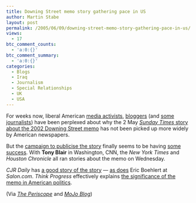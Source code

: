 ```yaml
---
title: Downing Street memo story gathering pace in US
author: Martin Stabe
layout: post
permalink: /2005/06/09/downing-street-memo-story-gathering-pace-in-us/
views:
  - 17
btc_comment_counts:
  - 'a:0:{}'
btc_comment_summary:
  - 'a:0:{}'
categories:
  - Blogs
  - Iraq
  - Journalism
  - Special Relationships
  - UK
  - USA
---
```

For weeks now, liberal American [media activists][1], [bloggers][2] (and [some journalists][3]) have been perplexed about why the 2 May [*Sunday Times* story about the 2002 Downing Street memo][4] has not been picked up more widely by American newspapers.

But the [campaign to publicise the story][5] finally seems to be having [some success][6]. With **Tony Blair** in Washington, CNN, the *New York Times* and *Houston Chronicle* all ran stories about the memo on Wednesday.

*CJR Daily* has [a good story of the story][7] &mdash; [as does][8] <srong>Eric Boehlert</strong> at *Salon.com*. *Think Progress* effectively explains [the significance of the memo in American politics][9].

(Via *[The Periscope][10]* and *[MoJo Blog][11]*)

 [1]: http://www.fair.org/index.php?page=2511
 [2]: http://www.bigbrassblog.com/bba.html
 [3]: http://www.csmonitor.com/2005/0517/dailyUpdate.html
 [4]: http://www.timesonline.co.uk/article/0,,2087-1592904,00.html
 [5]: http://www.afterdowningstreet.org/
 [6]: http://cntodd.blogspot.com/2005/06/downing-street-in-news.html
 [7]: http://www.cjrdaily.org/archives/001574.asp
 [8]: http://www.salon.com/news/feature/2005/06/09/press_and_downing_street_memo/
 [9]: http://thinkprogress.org/index.php?p=1042
 [10]: http://theperiscope.blogs.com/the_periscope_/2005/06/that_downing_st.html
 [11]: http://www.motherjones.com/mojoblog/archives/2005/06/questions_over.html